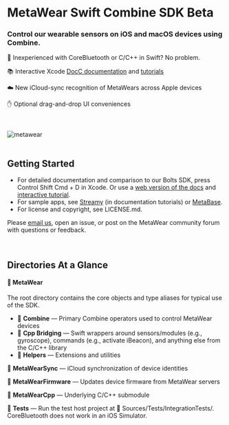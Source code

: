 # MetaWear Swift Combine SDK Beta

### Control our wearable sensors on iOS and macOS devices using Combine.

💪 Inexperienced with CoreBluetooth or C/C++ in Swift? No problem.

📚 Interactive Xcode [DocC documentation](https://mbientlab.netlify.app/documentation/MetaWear) and [tutorials](https://mbientlab.netlify.app/tutorials/metawear)

☁️ New iCloud-sync recognition of MetaWears across Apple devices

✋ Optional drag-and-drop UI conveniences

<br /><br />![metawear](https://user-images.githubusercontent.com/78187398/150276856-d2c75a0f-d8a0-48a9-b877-d4f8dbb0c52c.png)<br /><br />


Getting Started
--------------
- For detailed documentation and comparison to our Bolts SDK, press Control Shift Cmd + D in Xcode. Or use a [web version of the docs](https://mbientlab.netlify.app/documentation/MetaWear) and [interactive tutorial](https://mbientlab.netlify.app/tutorials/metawear).
- For sample apps, see [Streamy](https://github.com/mbientlab/Streamy) (in documentation tutorials) or [MetaBase](https://github.com/mbientlab/MetaWear-MetaBase-iOS-macOS-App/tree/combine-sdk-macos).
- For license and copyright, see LICENSE.md.

Please [email us](mailto:hello@mbientlab.com), open an issue, or post on the MetaWear community forum with questions or feedback.

<br />

Directories At a Glance
--------------

#### 📂 MetaWear
The root directory contains the core objects and type aliases for typical use of the SDK.
- 📁 **Combine** — Primary Combine operators used to control MetaWear devices
- 📁 **Cpp Bridging** — Swift wrappers around sensors/modules (e.g., gyroscope), commands (e.g., activate iBeacon), and anything else from the C/C++ library
- 📁 **Helpers** — Extensions and utilities

📂 **MetaWearSync** — iCloud synchronization of device identities

📂 **MetaWearFirmware** — Updates device firmware from MetaWear servers

📂 **MetaWearCpp** — Underlying C/C++ submodule

📂 **Tests** — Run the test host project at 📂 Sources/Tests/IntegrationTests/. CoreBluetooth does not work in an iOS Simulator.

